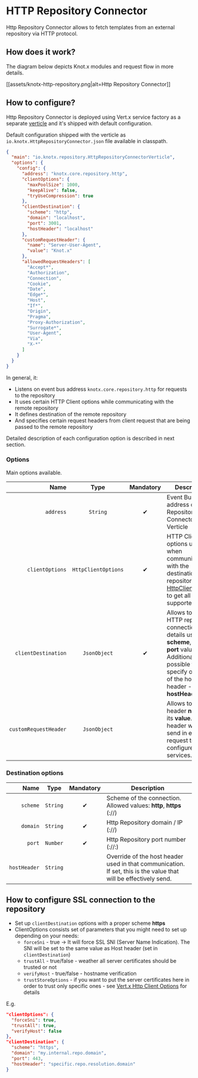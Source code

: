 # HTTP Repository Connector

Http Repository Connector allows to fetch templates from an external repository via HTTP protocol. 

## How does it work?
The diagram below depicts Knot.x modules and request flow in more details.

[[assets/knotx-http-repository.png|alt=Http Repository Connector]]

## How to configure?
Http Repository Connector is deployed using Vert.x service factory as a separate [verticle](http://vertx.io/docs/apidocs/io/vertx/core/Verticle.html) and it's shipped with default configuration.

Default configuration shipped with the verticle as `io.knotx.HttpRepositoryConnector.json` file available in classpath.

```json
{
  "main": "io.knotx.repository.HttpRepositoryConnectorVerticle",
  "options": {
    "config": {
      "address": "knotx.core.repository.http",
      "clientOptions": {
        "maxPoolSize": 1000,
        "keepAlive": false,
        "tryUseCompression": true
      },
      "clientDestination": {
        "scheme": "http",
        "domain": "localhost",
        "port": 3001,
        "hostHeader": "localhost"
      },
      "customRequestHeader": {
        "name": "Server-User-Agent",
        "value": "Knot.x"
      },
      "allowedRequestHeaders": [
        "Accept*",
        "Authorization",
        "Connection",
        "Cookie",
        "Date",
        "Edge*",
        "Host",
        "If*",
        "Origin",
        "Pragma",
        "Proxy-Authorization",
        "Surrogate*",
        "User-Agent",
        "Via",
        "X-*"
      ]
    }
  }
}

```
In general, it:
- Listens on event bus address `knotx.core.repository.http` for requests to the repository
- It uses certain HTTP Client options while communicating with the remote repository
- It defines destination of the remote repository
- And specifies certain request headers from client request that are being passed to the remote repository

Detailed description of each configuration option is described in next section.

### Options
Main options available.

| Name                        | Type                                | Mandatory | Description  |
|-------:                     |:-------:                            |:-------:  |-------|
| `address`                   | `String`                            | &#10004;       | Event Bus address of Http Repository Connector Verticle |
| `clientOptions`             | `HttpClientOptions`                 | &#10004;       | HTTP Client options used when communicating with the destination repository. See [HttpClientOptions](http://vertx.io/docs/apidocs/io/vertx/core/http/HttpClientOptions.html) to get all options supported.|
| `clientDestination`         | `JsonObject`                        | &#10004;       | Allows to specify HTTP repository connection details using **scheme**, **domain**, **port** values (<scheme>://<domain>:<port>). Additionally, it's possible to specify override of the host header - **hostHeader** field |
| `customRequestHeader`       | `JsonObject`                        |                | Allows to specify header **name** and its **value**. The header will be send in each request to the configured services. |

### Destination options

| Name  | Type  | Mandatory | Description  |
|-------:|:-------:|:-------:  |-------|
| `scheme`      | `String`  | &#10004;       | Scheme of the connection. Allowed values: **http**, **https** (<scheme>://)|
| `domain`      | `String`  | &#10004;       | Http Repository domain / IP (<scheme>://<domain>) |
| `port`        | `Number`  | &#10004;       | Http Repository port number (<scheme>://<domain>:<port>) |
| `hostHeader`  | `String`  |                | Override of the host header used in that communication. If set, this is the value that will be effectively send. |


## How to configure SSL connection to the repository
- Set up `clientDestination` options with a proper scheme **https**
- ClientOptions consists set of parameters that you might need to set up depending on your needs:
  - `forceSni` - true -> It will force SSL SNI (Server Name Indication). The SNI will be set to the same value as Host header (set in `clientDestination`)
  - `trustAll` - true/false - weather all server certificates should be trusted or not
  - `verifyHost` - true/false - hostname verification
  - `trustStoreOptions` - if you want to put the server certificates here in order to trust only specific ones - see [Vert.x Http Client Options](http://vertx.io/docs/vertx-core/dataobjects.html#HttpClientOptions) for details
  
E.g.
```json
"clientOptions": {
  "forceSni": true,
  "trustAll": true,
  "verifyHost": false
},
"clientDestination": {
  "scheme": "https",
  "domain": "my.internal.repo.domain",
  "port": 443,
  "hostHeader": "specific.repo.resolution.domain"
}
```
